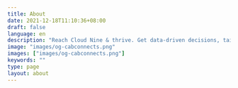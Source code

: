 ```yaml
---
title: About 
date: 2021-12-18T11:10:36+08:00
draft: false
language: en
description: "Reach Cloud Nine & thrive. Get data-driven decisions, tailored strategies & celebrate every result. Your success is our obsession. Let's create extraordinary together."
image: "images/og-cabconnects.png"
images: ["images/og-cabconnects.png"]
keywords: ""
type: page
layout: about
---
```

